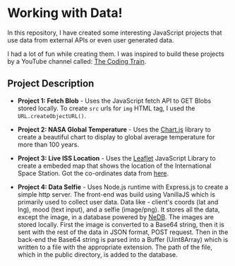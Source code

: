 # Working with Data!

In this repository, I have created some interesting JavaScript projects that use data from external APIs or even user generated data.

I had a lot of fun while creating them. I was inspired to build these projects by a YouTube channel called: [The Coding Train](https://www.youtube.com/c/TheCodingTrain).

## Project Description
- **Project 1: Fetch Blob** - Uses the JavaScript fetch API to GET Blobs stored locally. To create `src` urls for `img` HTML tag, I used the `URL.createObjectURL()`.

- **Project 2: NASA Global Temperature** - Uses the [Chart.js](https://www.chartjs.org/) library to create a beautiful chart to display to global average temperature for more than 100 years.

- **Project 3: Live ISS Location** - Uses the [Leaflet](https://leafletjs.com/) JavaScript Library to create a embeded map that shows the location of the International Space Station. Got the co-ordinates data from [here](https://wheretheiss.at/).

- **Project 4: Data Selfie** - Uses Node.js runtime with Express.js to create a simple http server. The front-end was build using VanillaJS which is primarily used to collect user data. Data like - client's coords (lat and lng), mood (text input), and a selfie (image/png). It stores all the data, except the image, in a database powered by [NeDB](https://github.com/louischatriot/nedb). The images are stored locally. First the image is converted to a Base64 string, then it is sent with the rest of the data in JSON format, POST request. Then in the back-end the Base64 string is parsed into a Buffer (Uint8Array) which is written to a file with the appropriate extension. The path of the file, which in the public directory, is added to the database.
